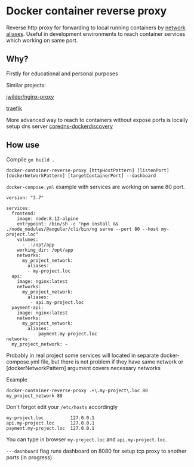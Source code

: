 Docker container reverse proxy
===================================

Reverse http proxy for forwarding to local running containers by [network aliases](https://docs.docker.com/v17.09/engine/userguide/networking/configure-dns).
Useful in development environments to reach container services which working on same port.

Why? 
---
Firstly for educational and personal purposes

Similar projects:

[jwilder/nginx-proxy](https://github.com/jwilder/nginx-proxy)

[traefik](https://traefik.io)

More advanced way to reach to containers without expose ports is locally setup dns server
[coredns-dockerdiscovery](https://github.com/kevinjqiu/coredns-dockerdiscovery)

How use
------
Compile `go build .`


    docker-container-reverse-proxy [httpHostPattern] [listenPort] [dockerNetworkPattern] [targetContainerPort] --dashboard

```docker-compose.yml``` example with services are working on same 80 port.

    version: "3.7"

    services:
      frontend:
        image: node:8.12-alpine
        entrypoint: /bin/sh -c "npm install && ./node_modules/@angular/cli/bin/ng serve --port 80 --host my-project.loc"
        volumes:
          - .:/opt/app
        working_dir: /opt/app
        networks:
          my_project_network:
            aliases:
            - my-project.loc
      api:
        image: nginx:latest
        networks:
          my_project_network:
            aliases:
             - api.my-project.loc
      payment-api:
        image: nginx:latest
        networks:
          my_project_network:
            aliases:
              - payment.my-project.loc
    networks:
      my_project_network: ~

Probably in real project some services will located in separate docker-compose.yml file, but
there is not problem if they have same network or [dockerNetworkPattern] argument covers necessary networks

Example

    docker-container-reverse-proxy .+\.my-project\.loc 80 my_project_network 80

Don't forgot edit your ```/etc/hosts``` accordingly

    my-project.loc          127.0.0.1
    api.my-project.loc      127.0.0.1
    payment.my-project.loc  127.0.0.1
   
You can type in browser `my-project.loc` and `api.my-project.loc`.

```---dashboard``` flag runs dashboard on 8080 for setup tcp proxy to another ports (in progress)
